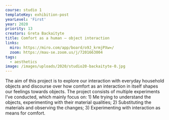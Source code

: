 ```yaml
---
course: studio 1
templateKey: exhibition-post
yearLevel: 'First'
year: 2020
priority: 13
creators: Greta Backaityte
title: Comfort as a human — object interaction
links:
  miro: https://miro.com/app/board/o9J_krmjPXw=/
  zoom: https://mau-se.zoom.us/j/7201663004
tags:
  - aesthetics
image: /images/uploads/2020/studio20-backaityte-0.jpg
---
```


The aim of this project is to explore our interaction with everyday household objects and discourse over how comfort as an interaction in itself shapes our feelings towards objects. The project consists of multiple experiments I’ve conducted, which mainly focus on: 1) Me trying to understand the objects, experimenting with their material qualities; 2) Substituting the materials and observing the changes; 3) Experimenting with interaction as means for comfort.